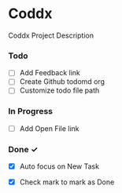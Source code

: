 # Coddx

Coddx Project Description

### Todo

- [ ] Add Feedback link  
- [ ] Create Github todomd org  
- [ ] Customize todo file path  

### In Progress

- [ ] Add Open File link  

### Done ✓

- [x] Auto focus on New Task  
- [x] Check mark to mark as Done  


